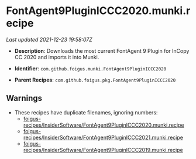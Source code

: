 # FontAgent9PluginICCC2020.munki.recipe

_Last updated 2021-12-23 19:58:07Z_

- **Description**: Downloads the most current FontAgent 9 Plugin for InCopy CC 2020 and imports it into Munki.

- **Identifier**: `com.github.foigus.munki.FontAgent9PluginICCC2020`

- **Parent Recipes**: `com.github.foigus.pkg.FontAgent9PluginICCC2020`

## Warnings

- These recipes have duplicate filenames, ignoring numbers:
    - [foigus-recipes/InsiderSoftware/FontAgent9PluginICCC2020.munki.recipe](/autopkg-dupe-tracker/foigus-recipes/InsiderSoftware/FontAgent9PluginICCC2020.munki.recipe)
    - [foigus-recipes/InsiderSoftware/FontAgent9PluginICCC2021.munki.recipe](/autopkg-dupe-tracker/foigus-recipes/InsiderSoftware/FontAgent9PluginICCC2021.munki.recipe)
    - [foigus-recipes/InsiderSoftware/FontAgent9PluginICCC2019.munki.recipe](/autopkg-dupe-tracker/foigus-recipes/InsiderSoftware/FontAgent9PluginICCC2019.munki.recipe)